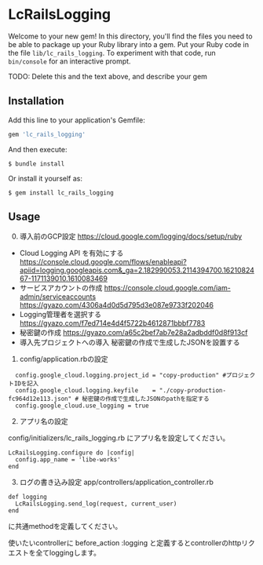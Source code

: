 # LcRailsLogging

Welcome to your new gem! In this directory, you'll find the files you need to be able to package up your Ruby library into a gem. Put your Ruby code in the file `lib/lc_rails_logging`. To experiment with that code, run `bin/console` for an interactive prompt.

TODO: Delete this and the text above, and describe your gem

## Installation

Add this line to your application's Gemfile:

```ruby
gem 'lc_rails_logging'
```

And then execute:

    $ bundle install

Or install it yourself as:

    $ gem install lc_rails_logging

## Usage
0. 導入前のGCP設定
https://cloud.google.com/logging/docs/setup/ruby
  - Cloud Logging API を有効にする
  https://console.cloud.google.com/flows/enableapi?apiid=logging.googleapis.com&_ga=2.182990053.2114394700.1621082467-1171139010.1610083469
  - サービスアカウントの作成
  https://console.cloud.google.com/iam-admin/serviceaccounts
  https://gyazo.com/4306a4d0d5d795d3e087e9733f202046
  - Logging管理者を選択する
  https://gyazo.com/f7ed714e4d4f5722b4612871bbbf7783
  - 秘密鍵の作成
  https://gyazo.com/a65c2bef7ab7e28a2adbddf0d8f913cf
  - 導入先プロジェクトへの導入
  秘密鍵の作成で生成したJSONを設置する

1. config/application.rbの設定
  ```
    config.google_cloud.logging.project_id = "copy-production" #プロジェクトIDを記入
    config.google_cloud.logging.keyfile    = "./copy-production-fc964d12e113.json" # 秘密鍵の作成で生成したJSONのpathを指定する
    config.google_cloud.use_logging = true
  ```
2. アプリ名の設定

config/initializers/lc_rails_logging.rb
にアプリ名を設定してください。
```
LcRailsLogging.configure do |config|
  config.app_name = 'libe-works'
end
```

3. ログの書き込み設定
app/controllers/application_controller.rb
```
def logging
  LcRailsLogging.send_log(request, current_user)
end
```
に共通methodを定義してください。

使いたいcontrollerに
before_action :logging
と定義するとcontrollerのhttpリクエストを全てloggingします。
